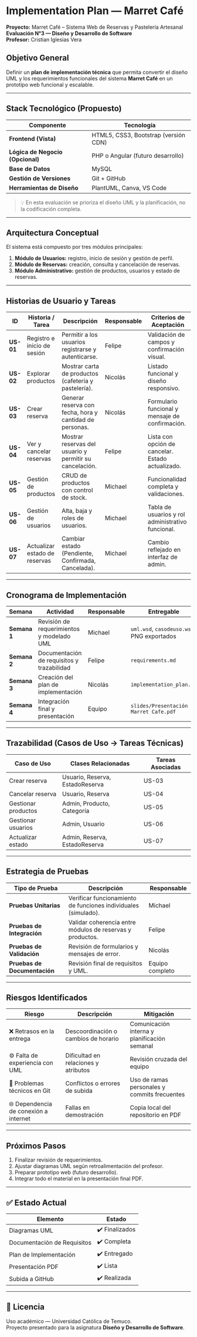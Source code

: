 #  Implementation Plan — Marret Café

**Proyecto:** Marret Café – Sistema Web de Reservas y Pastelería Artesanal  
**Evaluación N°3 — Diseño y Desarrollo de Software**  
**Profesor:** Cristian Iglesias Vera  

##  Objetivo General
Definir un **plan de implementación técnica** que permita convertir el diseño UML y los requerimientos funcionales del sistema **Marret Café** en un prototipo web funcional y escalable.

---

##  Stack Tecnológico (Propuesto)

| Componente | Tecnología |
|-------------|-------------|
| **Frontend (Vista)** | HTML5, CSS3, Bootstrap (versión CDN) |
| **Lógica de Negocio (Opcional)** | PHP o Angular (futuro desarrollo) |
| **Base de Datos** | MySQL |
| **Gestión de Versiones** | Git + GitHub |
| **Herramientas de Diseño** | PlantUML, Canva, VS Code |

> 💡 En esta evaluación se prioriza el diseño UML y la planificación, no la codificación completa.

---

##  Arquitectura Conceptual

El sistema está compuesto por tres módulos principales:

1. **Módulo de Usuarios:** registro, inicio de sesión y gestión de perfil.  
2. **Módulo de Reservas:** creación, consulta y cancelación de reservas.  
3. **Módulo Administrativo:** gestión de productos, usuarios y estado de reservas.

---

##  Historias de Usuario y Tareas

| ID | Historia / Tarea | Descripción | Responsable | Criterios de Aceptación |
|----|------------------|--------------|--------------|--------------------------|
| **US-01** | Registro e inicio de sesión | Permitir a los usuarios registrarse y autenticarse. | Felipe | Validación de campos y confirmación visual. |
| **US-02** | Explorar productos | Mostrar carta de productos (cafetería y pastelería). | Nicolás | Listado funcional y diseño responsivo. |
| **US-03** | Crear reserva | Generar reserva con fecha, hora y cantidad de personas. | Nicolás | Formulario funcional y mensaje de confirmación. |
| **US-04** | Ver y cancelar reservas | Mostrar reservas del usuario y permitir su cancelación. | Felipe | Lista con opción de cancelar. Estado actualizado. |
| **US-05** | Gestión de productos | CRUD de productos con control de stock. | Michael | Funcionalidad completa y validaciones. |
| **US-06** | Gestión de usuarios | Alta, baja y roles de usuarios. | Michael | Tabla de usuarios y rol administrativo funcional. |
| **US-07** | Actualizar estado de reservas | Cambiar estado (Pendiente, Confirmada, Cancelada). | Michael | Cambio reflejado en interfaz de admin. |

---

## Cronograma de Implementación

| Semana | Actividad | Responsable | Entregable |
|---------|------------|--------------|-------------|
| **Semana 1** | Revisión de requerimientos y modelado UML | Michael | `uml.wsd`, `casodeuso.wsd`, PNG exportados |
| **Semana 2** | Documentación de requisitos y trazabilidad | Felipe | `requirements.md` |
| **Semana 3** | Creación del plan de implementación | Nicolás | `implementation_plan.md` |
| **Semana 4** | Integración final y presentación | Equipo | `slides/Presentación Marret Cafe.pdf` |

---

## Trazabilidad (Casos de Uso → Tareas Técnicas)

| Caso de Uso | Clases Relacionadas | Tareas Asociadas |
|--------------|--------------------|------------------|
| Crear reserva | Usuario, Reserva, EstadoReserva | US-03 |
| Cancelar reserva | Usuario, Reserva | US-04 |
| Gestionar productos | Admin, Producto, Categoría | US-05 |
| Gestionar usuarios | Admin, Usuario | US-06 |
| Actualizar estado | Admin, Reserva, EstadoReserva | US-07 |

---

##  Estrategia de Pruebas

| Tipo de Prueba         | Descripción                                             | Responsable |
|----------------        |--------------                                           |--------------|
| **Pruebas Unitarias** | Verificar funcionamiento de funciones individuales (simulado). | Michael |
| **Pruebas de Integración** | Validar coherencia entre módulos de reservas y productos. | Felipe |
| **Pruebas de Validación** | Revisión de formularios y mensajes de error. | Nicolás |
| **Pruebas de Documentación** | Revisión final de requisitos y UML. | Equipo completo |

---

##  Riesgos Identificados

| Riesgo | Descripción | Mitigación |
|---------|--------------|-------------|
| ❌ Retrasos en la entrega | Descoordinación o cambios de horario | Comunicación interna y planificación semanal |
| ⚙️ Falta de experiencia con UML | Dificultad en relaciones y atributos | Revisión cruzada del equipo |
| 💾 Problemas técnicos en Git | Conflictos o errores de subida | Uso de ramas personales y commits frecuentes |
| 🌐 Dependencia de conexión a internet | Fallas en demostración | Copia local del repositorio en PDF |

---

##  Próximos Pasos

1. Finalizar revisión de requerimientos.  
2. Ajustar diagramas UML según retroalimentación del profesor.  
3. Preparar prototipo web (futuro desarrollo).  
4. Integrar todo el material en la presentación final PDF.

---

## ✅ Estado Actual

| Elemento | Estado |
|-----------|--------|
| Diagramas UML | ✔️ Finalizados |
| Documentación de Requisitos | ✔️ Completa |
| Plan de Implementación | ✔️ Entregado |
| Presentación PDF | ✔️ Lista |
| Subida a GitHub | ✔️ Realizada |

---

## 🪪 Licencia
Uso académico — Universidad Católica de Temuco.  
Proyecto presentado para la asignatura **Diseño y Desarrollo de Software**.
